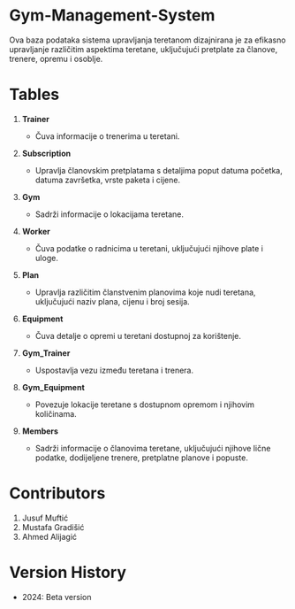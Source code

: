 # Gym-Management-System

Ova baza podataka sistema upravljanja teretanom dizajnirana je za efikasno upravljanje različitim aspektima teretane, uključujući pretplate za članove, trenere, opremu i osoblje.

# Tables
1. **Trainer**
   
   - Čuva informacije o trenerima u teretani.
     
2. **Subscription**

   - Upravlja članovskim pretplatama s detaljima poput datuma početka, datuma završetka, vrste paketa i cijene.

3. **Gym**

   - Sadrži informacije o lokacijama teretane.
     
4. **Worker**

   - Čuva podatke o radnicima u teretani, uključujući njihove plate i uloge.
     
5. **Plan**

   - Upravlja različitim članstvenim planovima koje nudi teretana, uključujući naziv plana, cijenu i broj sesija.
     
6. **Equipment**

   - Čuva detalje o opremi u teretani dostupnoj za korištenje.
     
7. **Gym_Trainer**
   
   - Uspostavlja vezu između teretana i trenera.
     
8. **Gym_Equipment**

   - Povezuje lokacije teretane s dostupnom opremom i njihovim količinama.
  
9. **Members**

   - Sadrži informacije o članovima teretane, uključujući njihove lične podatke, dodijeljene trenere, pretplatne planove i popuste.

# Contributors

1. Jusuf Muftić
2. Mustafa Gradišić
3. Ahmed Alijagić

# Version History

- 2024: Beta version
     
